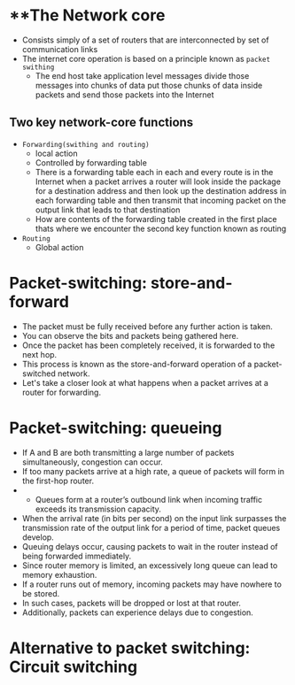 
# **The Network core

- Consists simply of a set of routers that are interconnected  by set of communication links 
- The internet core operation is based on a principle known as `packet swithing`
	- The end host take application level messages divide those messages into chunks of data put those chunks of data inside packets and send those packets into the Internet

## Two key network-core functions

- `Forwarding(swithing and routing)`
	- local action
	- Controlled by forwarding table
	- There is a forwarding table each in each and every route is in the Internet when a packet arrives a router will look inside the package for a destination address and then look up the destination address in each forwarding table and then transmit that incoming packet on the output link that leads to that destination
	- How are contents of the forwarding table created in the first place thats where we encounter the second key function known as routing
- `Routing`
	- Global action 

# Packet-switching: store-and-forward 

- The packet must be fully received before any further action is taken.
- You can observe the bits and packets being gathered here.
- Once the packet has been completely received, it is forwarded to the next hop.
- This process is known as the store-and-forward operation of a packet-switched network.
-  Let's take a closer look at what happens when a packet arrives at a router for forwarding.

# Packet-switching: queueing

- If A and B are both transmitting a large number of packets simultaneously, congestion can occur.
- If too many packets arrive at a high rate, a queue of packets will form in the first-hop router.
- - Queues form at a router’s outbound link when incoming traffic exceeds its transmission capacity.
- When the arrival rate (in bits per second) on the input link surpasses the transmission rate of the output link for a period of time, packet queues develop.
- Queuing delays occur, causing packets to wait in the router instead of being forwarded immediately.
- Since router memory is limited, an excessively long queue can lead to memory exhaustion.
- If a router runs out of memory, incoming packets may have nowhere to be stored.
- In such cases, packets will be dropped or lost at that router.
- Additionally, packets can experience delays due to congestion.

# Alternative to packet switching: Circuit switching

